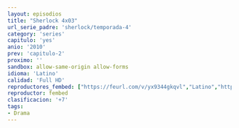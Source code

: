 ```yaml
---
layout: episodios
title: "Sherlock 4x03"
url_serie_padre: 'sherlock/temporada-4'
category: 'series'
capitulo: 'yes'
anio: '2010'
prev: 'capitulo-2'
proximo: ''
sandbox: allow-same-origin allow-forms
idioma: 'Latino'
calidad: 'Full HD'
reproductores_fembed: ["https://feurl.com/v/yx9344gkqvl","Latino","https://feurl.com/v/4d9j2rm-yv1","Latino","https://feurl.com/v/6mv2ewk8dvr","Latino","https://myurlshort.live/v/jjk76sdqymyp4e2","Latino"]
reproductor: fembed
clasificacion: '+7'
tags:
- Drama
---
```












